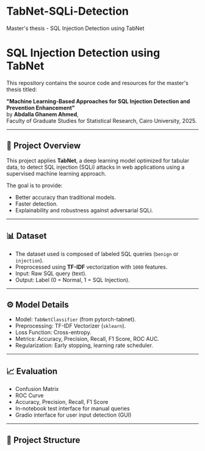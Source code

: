 # TabNet-SQLi-Detection
Master's thesis - SQL Injection Detection using TabNet
# SQL Injection Detection using TabNet

This repository contains the source code and resources for the master's thesis titled:

**"Machine Learning-Based Approaches for SQL Injection Detection and Prevention Enhancement"**  
by **Abdalla Ghanem Ahmed**,  
Faculty of Graduate Studies for Statistical Research, Cairo University, 2025.

---

## 🧠 Project Overview

This project applies **TabNet**, a deep learning model optimized for tabular data, to detect SQL injection (SQLi) attacks in web applications using a supervised machine learning approach.

The goal is to provide:
- Better accuracy than traditional models.
- Faster detection.
- Explainability and robustness against adversarial SQLi.

---

## 📊 Dataset

- The dataset used is composed of labeled SQL queries (`benign` or `injection`).
- Preprocessed using **TF-IDF** vectorization with `1000` features.
- Input: Raw SQL query (text).
- Output: Label (0 = Normal, 1 = SQL Injection).

---

## ⚙️ Model Details

- Model: `TabNetClassifier` (from pytorch-tabnet).
- Preprocessing: TF-IDF Vectorizer (`sklearn`).
- Loss Function: Cross-entropy.
- Metrics: Accuracy, Precision, Recall, F1 Score, ROC AUC.
- Regularization: Early stopping, learning rate scheduler.

---

## 📈 Evaluation

- Confusion Matrix
- ROC Curve
- Accuracy, Precision, Recall, F1 Score
- In-notebook test interface for manual queries
- Gradio interface for user input detection (GUI)

---

## 📂 Project Structure


